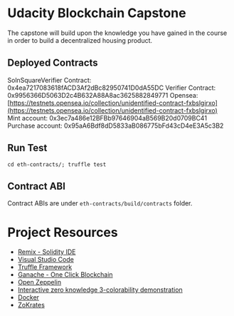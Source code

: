 # Udacity Blockchain Capstone

The capstone will build upon the knowledge you have gained in the course in order to build a decentralized housing product.

## Deployed Contracts

SolnSquareVerifier Contract: 0x4ea7217083618fACD3Af2dBc82950741D0dA55DC
Verifier Contract: 0x9956366D5063D2c4B632A88A8ac3625882849771
Opensea: [https://testnets.opensea.io/collection/unidentified-contract-fxbslgirxo](https://testnets.opensea.io/collection/unidentified-contract-fxbslgirxo)
Mint account: 0x3ec7a486e12BFBb97646904aB569B20d0709BC41
Purchase account: 0x95aA6Bdf8dD5833aB086775bFd43cD4eE3A5c3B2

## Run Test

`cd eth-contracts/; truffle test`

## Contract ABI

Contract ABIs are under `eth-contracts/build/contracts` folder.

# Project Resources

- [Remix - Solidity IDE](https://remix.ethereum.org/)
- [Visual Studio Code](https://code.visualstudio.com/)
- [Truffle Framework](https://truffleframework.com/)
- [Ganache - One Click Blockchain](https://truffleframework.com/ganache)
- [Open Zeppelin ](https://openzeppelin.org/)
- [Interactive zero knowledge 3-colorability demonstration](http://web.mit.edu/~ezyang/Public/graph/svg.html)
- [Docker](https://docs.docker.com/install/)
- [ZoKrates](https://github.com/Zokrates/ZoKrates)
